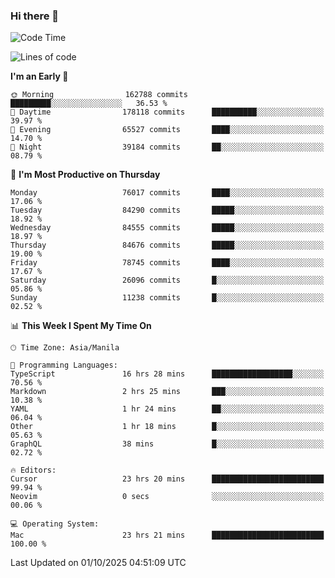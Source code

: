 ### Hi there 👋

<!--START_SECTION:waka-->
![Code Time](http://img.shields.io/badge/Code%20Time-6%2C323%20hrs%2029%20mins-blue)

![Lines of code](https://img.shields.io/badge/From%20Hello%20World%20I%27ve%20Written-148.1%20million%20lines%20of%20code-blue)

**I'm an Early 🐤** 

```text
🌞 Morning                162788 commits      █████████░░░░░░░░░░░░░░░░   36.53 % 
🌆 Daytime                178118 commits      ██████████░░░░░░░░░░░░░░░   39.97 % 
🌃 Evening                65527 commits       ████░░░░░░░░░░░░░░░░░░░░░   14.70 % 
🌙 Night                  39184 commits       ██░░░░░░░░░░░░░░░░░░░░░░░   08.79 % 
```
📅 **I'm Most Productive on Thursday** 

```text
Monday                   76017 commits       ████░░░░░░░░░░░░░░░░░░░░░   17.06 % 
Tuesday                  84290 commits       █████░░░░░░░░░░░░░░░░░░░░   18.92 % 
Wednesday                84555 commits       █████░░░░░░░░░░░░░░░░░░░░   18.97 % 
Thursday                 84676 commits       █████░░░░░░░░░░░░░░░░░░░░   19.00 % 
Friday                   78745 commits       ████░░░░░░░░░░░░░░░░░░░░░   17.67 % 
Saturday                 26096 commits       █░░░░░░░░░░░░░░░░░░░░░░░░   05.86 % 
Sunday                   11238 commits       █░░░░░░░░░░░░░░░░░░░░░░░░   02.52 % 
```


📊 **This Week I Spent My Time On** 

```text
🕑︎ Time Zone: Asia/Manila

💬 Programming Languages: 
TypeScript               16 hrs 28 mins      ██████████████████░░░░░░░   70.56 % 
Markdown                 2 hrs 25 mins       ███░░░░░░░░░░░░░░░░░░░░░░   10.38 % 
YAML                     1 hr 24 mins        ██░░░░░░░░░░░░░░░░░░░░░░░   06.04 % 
Other                    1 hr 18 mins        █░░░░░░░░░░░░░░░░░░░░░░░░   05.63 % 
GraphQL                  38 mins             █░░░░░░░░░░░░░░░░░░░░░░░░   02.72 % 

🔥 Editors: 
Cursor                   23 hrs 20 mins      █████████████████████████   99.94 % 
Neovim                   0 secs              ░░░░░░░░░░░░░░░░░░░░░░░░░   00.06 % 

💻 Operating System: 
Mac                      23 hrs 21 mins      █████████████████████████   100.00 % 
```


 Last Updated on 01/10/2025 04:51:09 UTC
<!--END_SECTION:waka-->


<!--
**rad182/rad182** is a ✨ _special_ ✨ repository because its `README.md` (this file) appears on your GitHub profile.

Here are some ideas to get you started:

- 🔭 I’m currently working on ...
- 🌱 I’m currently learning ...
- 👯 I’m looking to collaborate on ...
- 🤔 I’m looking for help with ...
- 💬 Ask me about ...
- 📫 How to reach me: ...
- 😄 Pronouns: ...
- ⚡ Fun fact: ...
-->
